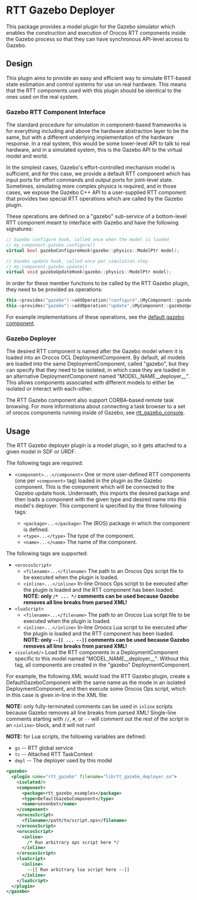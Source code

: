 RTT Gazebo Deployer
===================

This package provides a model plugin for the Gazebo simulator which enables the
construction and execution of Orocos RTT components inside the Gazebo process so
that they can have synchronous API-level access to Gazebo. 

## Design

This plugin aims to provide an easy and efficient way to simulate RTT-based
state estimation and control systems for use on real hardware. This means that
the RTT components used with this plugin should be identical to the ones used
on the real system. 

### Gazebo RTT Component Interface

The standard procedure for simulation in component-based frameworks is for
everything including and above the hardware abstraction layer to be the same,
but with a different underlying implementation of the hardware response. In a
real system, this would be some lower-level API to talk to real hardware, and in
a simulated system, this is the Gazebo API to the virtual model and world. 

In the simplest cases, Gazebo's effort-controlled mechanism model is sufficient,
and for this case, we provide a default RTT component which has input ports for
effort commands and output ports for joint-level state. Sometimes, simulating
more complex physics is required, and in those cases, we expose the Gazebo C++
API to a user-supplied RTT component that provides two special RTT operations
which are called by the Gazebo plugin.

These operations are defined on a "gazebo" sub-service of a bottom-level RTT
component meant to interface with Gazebo and have the following signatures:

```cpp
// Gazebo configure hook, called once when the model is loaded
// my_component.gazebo.configure()
virtual bool gazeboConfigureHook(gazebo::physics::ModelPtr model);

// Gazebo update hook, called once per simulation step
// my_component.gazebo.update()
virtual void gazeboUpdateHook(gazebo::physics::ModelPtr model);
```

In order for these member functions to be called by the RTT Gazebo plugin, they
need to be provided as operations:

```cpp
this->provides("gazebo")->addOperation("configure",&MyComponent::gazeboConfigureHook,this,RTT::ClientThread);
this->provides("gazebo")->addOperation("update",&MyComponent::gazeboUpdateHook,this,RTT::ClientThread);
```

For example implementations of these operations, see the [default gazebo
component](../rtt_gazebo_examples/src/default_gazebo_component.cpp).

### Gazebo Deployer

The desired RTT component is named after the Gazebo model whem it is loaded
into an Orocos OCL DeploymentComponent. By default, all models are loaded into
the same DeploymentComponent, called "gazebo", but they can specify that they
need to be isolated, in which case they are loaded in an alternative
DeploymentComponent named "MODEL\_NAME\_\_deployer\_\_". This allows components
associated with different models to either be isolated or interact with
each-other.

The RTT Gazebo component also support CORBA-based remote task browsing. For more
informationa about connecting a task browser to a set of orocos components
running inside of Gazebo, see [rtt\_gazebo\_console](../rtt_gazebo_console).

## Usage

The RTT Gazebo deployer plugin is a model plugin, so it gets attached to a
given model in SDF or URDF. 

The following tags are required:
* `<component>...</component>` One or more user-defined RTT components (one per
  `<component>` tag) loaded in the plugin as the Gazebo component. This is the
  component which will be connected to the Gazebo update hook.  Underneath,
  this imports the desired package and then loads a component with the given
  type and desired name into this model's deployer.  This component is
  specified by the three following tags:

  * `<package>...</package>` The (ROS) package in which the component is defined.
  * `<type>...</type>` The type of the component.
  * `<name>...</name>` The name of the component.

The following tags are supported:
* `<orocosScript>`
  * `<filename>...</filename>` The path to an Orocos Ops script file to be
    executed when the plugin is loaded.
  * `<inline>...</inline>` In-line Oroocs Ops script to be executed after the
    plugin is loaded and the RTT component has been loaded. **NOTE: only 
    `/* ... */` comments can be used because Gazebo removes all line breaks from
    parsed XML!**
* `<luaScript>`
  * `<filename>...</filename>` The path to an Orocos Lua script file to be
    executed when the plugin is loaded.
  * `<inline>...</inline>` In-line Oroocs Lua script to be executed after the
    plugin is loaded and the RTT component has been loaded. **NOTE: only `--[[
    ... --]]` comments can be used because Gazebo removes all line breaks from
    parsed XML!**
* `<isolated/>` Load the RTT components in a DeploymentComponent specific to
  this model named "MODEL\_NAME\_\_deployer\_\_". Without this tag, all
  components are created in the "gazebo" DeploymentComponent.

For example, the following XML would load the RTT Gazebo plugin, create a
DefaultGazeboComponent with the same name as the mode in an isolated
DeploymentComponent, and then execute some Orocos Ops script, which in this case
is given in-line in the XML file:

**NOTE:** only fully-terminated comments can be used in `inline` scripts
because Gazebo removes all line breaks from parsed XML! Single-line comments
starting with `//`,  `#`, or `--` will comment out the rest of the script in an
`<inline>` block, and it will not run!

**NOTE:** for Lua scripts, the following variables are defined:
* `gs` -- RTT global service
* `tc` -- Attached RTT TaskContext
* `depl` -- The deployer used by this model

```xml
<gazebo>
  <plugin name="rtt_gazebo" filename="librtt_gazebo_deployer.so">
    <isolated/>
    <component>
      <package>rtt_gazebo_examples</package>
      <type>DefaultGazeboComponent</type>
      <name>sevenbot</name>
    </component>
    <orocosScript>
      <filename>/path/to/script.ops</filename>
    </orocosScript>
    <orocosScript>
      <inline>
        /* Run arbitrary ops script here */
      </inline>
    </orocosScript>
    <luaScript>
      <inline>
        --[[ Run arbitrary lua script here --]]
      </inline>
    </luaScript>
  </plugin>
</gazebo>
```
